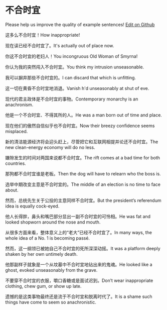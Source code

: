 # 不合时宜

Please help us improve the quality of example sentences! [Edit on Github](https://github.com/jiyushe/jiyu-example-sentence-source/blob/main/chinese/buheshiyi.md)

<p><span class="chinese">这多么不合时宜！</span><span class="english">How inappropriate!</span></p>

<p><span class="chinese">现在读已经不合时宜了。</span><span class="english">It's actually out of place now.</span></p>

<p><span class="chinese">你这不合时宜的老妇人！</span><span class="english">You incongruous Old Woman of Smyrna!</span></p>

<p><span class="chinese">你认为我的突然闯入不合时宜。</span><span class="english">You think my intrusion unseasonable.</span></p>

<p><span class="chinese">我可以摒弃那些不合时宜的。</span><span class="english">I can discard that which is unfitting.</span></p>

<p><span class="chinese">这一切在黄昏不合时宜地消退。</span><span class="english">Vanish h'd unseasonably at shut of eve.</span></p>

<p><span class="chinese">现代的君主政体是不合时宜的事物。</span><span class="english">Contemporary monarchy is an anachronism.</span></p>

<p><span class="chinese">他是一个不合时宜、不得其所的人。</span><span class="english">He was a man born out of time and place.</span></p>

<p><span class="chinese">现在他们的傲然自信似乎也不合时宜。</span><span class="english">Now their breezy confidence seems misplaced.</span></p>

<p><span class="chinese">新的清洁能源经济将会迎头赶上，尽管把它和互联网相提并论还不合时宜。</span><span class="english">The new clean-energy economy will do no less.</span></p>

<p><span class="chinese">嫌隙发生的时间对两国来说都不合时宜。</span><span class="english">The rift comes at a bad time for both countries.</span></p>

<p><span class="chinese">那狗都不合时宜谁是老板。</span><span class="english">Then the dog will have to relearn who the boss is.</span></p>

<p><span class="chinese">选举中期改变主意是不合时宜的。</span><span class="english">The middle of an election is no time to  face about.</span></p>

<p><span class="chinese">然而，总统先生关于公投的主意同样不合时宜。</span><span class="english">But the president’s referendum idea is equally cock-eyed.</span></p>

<p><span class="chinese">他人长得胖，鼻头和嘴巴部分显出一副不合时宜的可怜相。</span><span class="english">He was fat and looked shopworn around the nose and mouth.</span></p>

<p><span class="chinese">从很多方面来看，整体意义上的“老大”已经不合时宜了。</span><span class="english">In many ways, the whole idea of a No. 1 is becoming passé.</span></p>

<p><span class="chinese">然而，这一纲领已被她自己不合时宜的死所深深动摇。</span><span class="english">It was a platform deeply shaken by her own untimely death.</span></p>

<p><span class="chinese">他那副样子就象是一个从坟墓中不合时宜地钻出来的鬼魂。</span><span class="english">He looked like a ghost, evoked unseasonably from the grave.</span></p>

<p><span class="chinese">不要穿不合时宜的衣服，嚼口香糖或是面试迟到。</span><span class="english">Don’t wear inappropriate clothing, chew gum, or show up late.</span></p>

<p><span class="chinese">遗憾的是这类事物最终还是流于不合时宜和脱离时代了。</span><span class="english">It is a shame such things have come to seem so anachronistic.</span></p>

